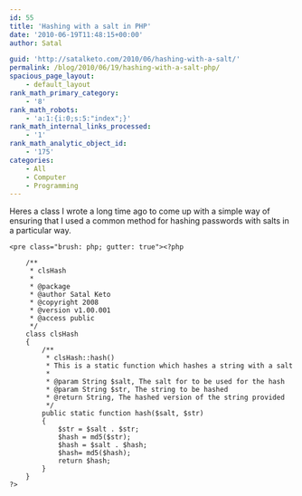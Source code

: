 ```yaml
---
id: 55
title: 'Hashing with a salt in PHP'
date: '2010-06-19T11:48:15+00:00'
author: Satal

guid: 'http://satalketo.com/2010/06/hashing-with-a-salt/'
permalink: /blog/2010/06/19/hashing-with-a-salt-php/
spacious_page_layout:
    - default_layout
rank_math_primary_category:
    - '8'
rank_math_robots:
    - 'a:1:{i:0;s:5:"index";}'
rank_math_internal_links_processed:
    - '1'
rank_math_analytic_object_id:
    - '175'
categories:
    - All
    - Computer
    - Programming
---
```


Heres a class I wrote a long time ago to come up with a simple way of ensuring that I used a common method for hashing passwords with salts in a particular way.

```
<pre class="brush: php; gutter: true"><?php
    
    /**
     * clsHash
     *
     * @package 
     * @author Satal Keto
     * @copyright 2008
     * @version v1.00.001
     * @access public
     */
    class clsHash
    {
        /**
         * clsHash::hash()
         * This is a static function which hashes a string with a salt 
         *
         * @param String $salt, The salt for to be used for the hash
         * @param String $str, The string to be hashed
         * @return String, The hashed version of the string provided
         */
        public static function hash($salt, $str)
        {
            $str = $salt . $str;
            $hash = md5($str);
            $hash = $salt . $hash;
            $hash= md5($hash);
            return $hash;
        }
    }
?>
```